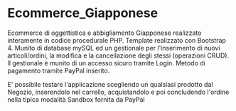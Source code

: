 # Ecommerce_Giapponese

Ecommerce di oggettistica e abbigliamento Giapponese realizzato interamente in codice procedurale PHP. 
Template realizzato con Bootstrap 4.
Munito di database mySQL ed un gestionale per l'inserimento di nuovi articoli/ordini, la modifica e la cancellazione degli stessi (operazioni CRUD). 
Il gestionale è munito di un accesso sicuro tramite Login. 
Metodo di pagamento tramite PayPal inserito.

E' possibile testare l'applicazione scegliendo un qualsiasi prodotto dal Negozio, inserendolo nel carrello, 
acquistandolo e poi concludendo l'ordine nella tipica modalità Sandbox fornita da PayPal


